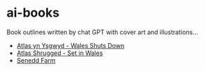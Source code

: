 # ai-books
Book outlines written by chat GPT with cover art and illustrations...

- [Atlas yn Ysgwyd - Wales Shuts Down](Atlas%20yn%20Ysgwyd%20-%20Wales%20Shuts%20Down.md)
- [Atlas Shrugged - Set in Wales](Atlas%20Shrugged%20-%20Set%20in%20Wales.md)
- [Senedd Farm](Senedd%20Farm.md)
